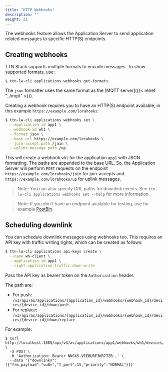 ```yaml
---
title: "HTTP Webhooks"
description: ""
weight: 21
---
```


The webhooks feature allows the Application Server to send application related messages to specific HTTP(S) endpoints.

## Creating webhooks

TTN Stack supports multiple formats to encode messages. To show supported formats, use:

```
$ ttn-lw-cli applications webhooks get-formats
```

The `json` formatter uses the same format as the [MQTT server]({{< relref "../mqtt" >}}).

Creating a webhook requires you to have an HTTP(S) endpoint available, in this example `https://example.com/lorahooks`:

```bash
$ ttn-lw-cli applications webhooks set \
  --application-id app1 \
  --webhook-id wh1 \
  --format json \
  --base-url https://example.com/lorahooks \
  --join-accept.path /join \
  --uplink-message.path /up
```

This will create a webhook `wh1` for the application `app1` with JSON formatting. The paths are appended to the base URL. So, the Application Server will perform `POST` requests on the endpoint `https://example.com/lorahooks/join` for join-accepts and `https://example.com/lorahooks/up` for uplink messages.

>Note: You can also specify URL paths for downlink events. See `ttn-lw-cli applications webhooks set --help` for more information.

>Note: If you don't have an endpoint available for testing, use for example [PostBin](https://postb.in).

## Scheduling downlink

You can schedule downlink messages using webhooks too. This requires an API key with traffic writing rights, which can be created as follows:

```bash
$ ttn-lw-cli applications api-keys create \
  --name wh-client \
  --application-id app1 \
  --right-application-traffic-down-write
```

Pass the API key as bearer token on the `Authorization` header.

The path are:

- For push: `/v3/api/as/applications/{application_id}/webhooks/{webhook_id}/devices/{device_id}/down/push`
- For replace: `/v3/api/as/applications/{application_id}/webhooks/{webhook_id}/devices/{device_id}/down/replace`

For example:

```
$ curl http://localhost:1885/api/v3/as/applications/app1/webhooks/wh1/devices/dev1/down/push \
  -X POST \
  -H 'Authorization: Bearer NNSXS.VEEBURF3KR77ZR..' \
  --data '{"downlinks":[{"frm_payload":"vu8=","f_port":15,"priority":"NORMAL"}]}'
```
